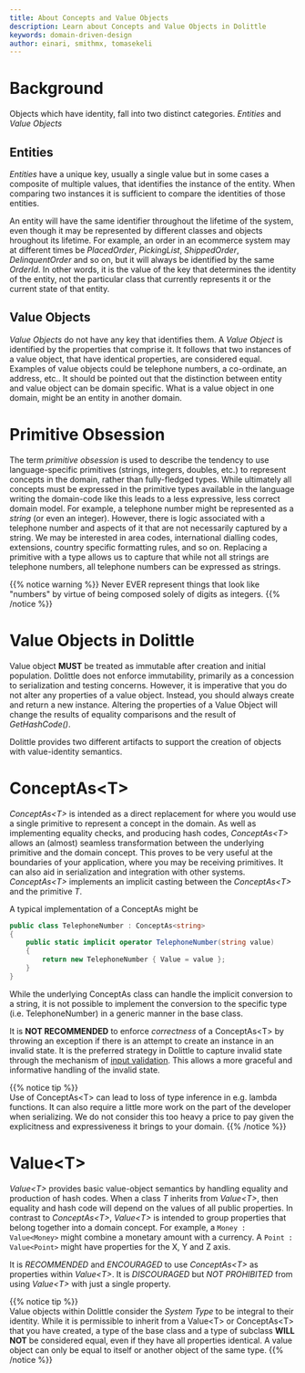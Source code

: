 ```yaml
---
title: About Concepts and Value Objects
description: Learn about Concepts and Value Objects in Dolittle
keywords: domain-driven-design
author: einari, smithmx, tomasekeli
---
```


# Background

Objects which have identity, fall into two distinct categories.  *Entities* and *Value Objects*

## Entities

*Entities* have a unique key, usually a single value but in some cases a composite of 
multiple values, that identifies the instance of the entity.  When comparing two instances it
 is sufficient to compare the identities of those entities.

An entity will have the same identifier throughout the lifetime of the system, even though it
may be represented by different classes and objects hroughout its lifetime.  For example, an
order in an ecommerce system may at different times be *PlacedOrder*, *PickingList*, 
*ShippedOrder*, *DelinquentOrder* and so on, but it will always be identified by the same
*OrderId*.  In other words, it is the value of the key that determines the identity of the entity,
not the particular class that currently represents it or the current state of that entity.

## Value Objects

*Value Objects* do not have any key that identifies them. A *Value Object* is identified by the
properties that comprise it.  It follows that two instances of a value object, that have identical
properties, are considered equal. Examples of value objects could be telephone numbers, a co-ordinate,
an address, etc..  It should be pointed out that the distinction between entity and value object can
be domain specific.  What is a value object in one domain, might be an entity in another domain.


# Primitive Obsession

The term *primitive obsession* is used to describe the tendency to use language-specific  primitives
(strings, integers, doubles, etc.) to represent concepts in the domain, rather than fully-fledged types.
While ultimately all concepts must be expressed in the primitive types available in the language writing
the domain-code like this leads to a less expressive, less correct domain model. For example, a telephone
number might be represented as a *string* (or even an integer).  However, there is logic associated with
a telephone number and aspects of it that are not necessarily captured by a string.  We may be interested
in area codes, international dialling codes, extensions, country specific formatting rules, and so on.
Replacing a primitive with a type allows us to capture that while not all strings are telephone numbers, 
all telephone numbers can be expressed as strings.

{{% notice warning %}}
Never EVER represent things that look like "numbers" by virtue of being composed solely of digits as integers.
{{% /notice %}} 

# Value Objects in Dolittle

Value object **MUST** be treated as immutable after creation and initial population.  Dolittle does not 
enforce immutability, primarily as a concession to serialization and testing concerns.  However, it is 
imperative that you do not alter any properties of a value object. Instead, you should always create and
return a new instance.  Altering the properties of a Value Object will change the results of equality 
comparisons and the result of *GetHashCode()*.

Dolittle provides two different artifacts to support the creation of objects with value-identity semantics.

# ConceptAs\<T>

*ConceptAs\<T>* is intended as a direct replacement for where you would use a single primitive to represent
a concept in the domain.  As well as implementing equality checks, and producing hash codes, *ConceptAs\<T>*
allows an (almost) seamless transformation between the underlying primitive and the domain concept. This 
proves to be very useful at the boundaries of your application, where you may be receiving primitives. It 
can also aid in serialization and integration with other systems. *ConceptAs\<T>* implements an implicit 
casting between the *ConceptAs\<T>* and the primitive *T*.

A typical implementation of a ConceptAs might be

```C#
public class TelephoneNumber : ConceptAs<string>
{
    public static implicit operator TelephoneNumber(string value)
    {
        return new TelephoneNumber { Value = value };
    }
}
```

While the underlying ConceptAs<T> class can handle the implicit conversion to a string, it is not possible
to implement the conversion to the specific type (i.e. TelephoneNumber) in a generic manner in the base class.

It is **NOT RECOMMENDED** to enforce *correctness* of a ConceptAs\<T> by throwing an exception if there is 
an attempt to create an instance in an invalid state.  It is the preferred strategy in Dolittle to capture
invalid state through the mechanism of [input validation](./validation). This allows a more graceful and 
informative handling of the invalid state.

{{% notice tip %}}  
Use of ConceptAs\<T> can lead to loss of type inference in e.g. lambda functions.  It can also require a
little more work on the part of the developer when serializing.  We do not consider this too heavy a price
to pay given the explicitness and expressiveness it brings to your domain.
{{% /notice %}}  

# Value\<T>

*Value\<T>* provides basic value-object semantics by handling equality and production of hash codes.  When
a class *T* inherits from *Value\<T>*, then equality and hash code will depend on the values of all public 
properties.  In contrast to *ConceptAs\<T>*, *Value\<T>* is intended to group properties that belong together
into a domain concept.  For example, a `Money : Value<Money>` might combine a monetary amount with a currency.
A `Point : Value<Point>` might have properties for the X, Y and Z axis.

It is *RECOMMENDED* and *ENCOURAGED* to use *ConceptAs\<T>* as properties within *Value\<T>*.  It is 
*DISCOURAGED* but *NOT PROHIBITED* from using *Value\<T>* with just a single property.

{{% notice tip %}}  
Value objects within Dolittle consider the *System Type* to be integral to their identity.  While it is 
permissible to inherit from a Value\<T> or ConceptAs\<T> that you have created, a type of the base class and 
a type of subclass **WILL NOT** be considered equal, even if they have all properties identical.  A value
object can only be equal to itself or another object of the same type.
{{% /notice %}}  



